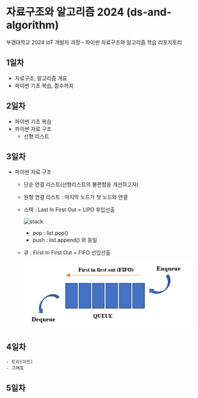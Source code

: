 # 자료구조와 알고리즘 2024 (ds-and-algorithm)
부경대학교 2024 IoT 개발자 과정 - 파이썬 자료구조와 알고리즘 학습 리포지토리

## 1일차
- 자료구조, 알고리즘 개요
- 파이썬 기초 복습, 함수까지

## 2일차 
- 파이썬 기초 복습
- 파이썬 자료 구조
    - 선형 리스트 

## 3일차 
-  파이썬 자료 구조 
    - 단순 연결 리스트(선형리스트의 불편함을 개선하고자) 
    - 원형 연결 리스트 : 마지막 노드가 첫 노드와 연결 
    - 스택 : Last In First Out = LIPO 후입선출

        ![stack](https://bluegalaxy.info/codewalk/wp-content/uploads/2018/08/stack.jpg)

        - pop : list.pop()
        - push : list.append() 와 동일 
    - 큐 : First In First Out = FIFO 선입선출

        ![Queue](https://raw.githubusercontent.com/hyeily0627/ds-and-algorithm/main/Images/queue.png)

## 4일차
    - 트리(이진)
    - 그래프 

## 5일차

